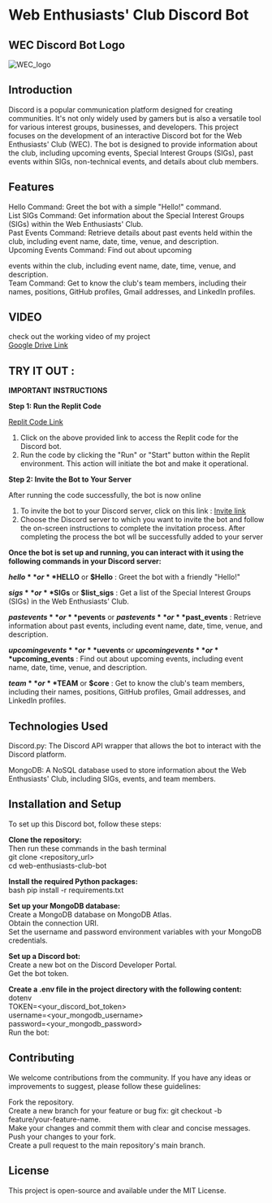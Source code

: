# Web Enthusiasts' Club Discord Bot
## WEC Discord Bot Logo
![WEC_logo](https://github.com/anushrevankar24/WEC_Discord_BOT/assets/129506519/54ed6c3e-dd8b-45d4-b4ba-3e0029530409)


## Introduction
Discord is a popular communication platform designed for creating communities. It's not only widely used by gamers but is also a versatile tool for various interest groups, businesses, and developers. This project focuses on the development of an interactive Discord bot for the Web Enthusiasts' Club (WEC). The bot is designed to provide information about the club, including upcoming events, Special Interest Groups (SIGs), past events within SIGs, non-technical events, and details about club members.

## Features
Hello Command: Greet the bot with a simple "Hello!" command.  
List SIGs Command: Get information about the Special Interest Groups (SIGs) within the Web Enthusiasts' Club.  
Past Events Command: Retrieve details about past events held within the club, including event name, date, time, venue, and description.  
Upcoming Events Command: Find out about upcoming 



events within the club, including event name, date, time, venue, and description.   
Team Command: Get to know the club's team members, including their names, positions, GitHub profiles, Gmail addresses, and LinkedIn profiles.  

## VIDEO
check out the working video of my project  
[Google Drive Link](https://drive.google.com/drive/folders/1PxNd2nkEVdzHtA2dc_aqe10eH0yLBOkY)

## TRY IT OUT :
**IMPORTANT INSTRUCTIONS**    

**Step 1: Run the Replit Code**    

[Replit Code Link](https://replit.com/@AnushRevankar/WEC-Bot)
1) Click on the above provided link to access the Replit code for the Discord bot.    
2) Run the code by clicking the "Run" or "Start" button within the Replit environment. This action will initiate the bot and make it operational.
 
**Step 2: Invite the Bot to Your Server**  

After running the code successfully, the bot is now online       
1) To invite the bot to your Discord server, click on this link :  [Invite link](https://discord.com/api/oauth2/authorize?client_id=1163899289211240509&permissions=1084479764544&scope=bot)     
2) Choose the Discord server to which you want to invite the bot and follow the on-screen instructions to complete the invitation process.
   After completing the process the bot wll be successfully added to your server
    
**Once the bot is set up and running, you can interact with it using the following commands in your Discord server:**

**$hello** or **$HELLO** or **$Hello** : Greet the bot with a friendly "Hello!"

**$sigs** or **$SIGs** or **$list_sigs**  : Get a list of the Special Interest Groups (SIGs) in the Web Enthusiasts' Club. 

**$pastevents** or **$pevents** or **$past events** or **$past_events**  : Retrieve information about past events, including event name, date, time, venue, and description.  

**$upcomingevents** or **$uevents** or **$upcoming events**or **$upcoming_events** : Find out about upcoming events, including event name, date, time, venue, and description. 

**$team** or **$TEAM** or **$core** : Get to know the club's team members, including their names, positions, GitHub profiles, Gmail addresses, and LinkedIn profiles.


## Technologies Used
Discord.py: The Discord API wrapper that allows the bot to interact with the Discord platform.  

MongoDB: A NoSQL database used to store information about the Web Enthusiasts' Club, including SIGs, events, and team members.  

##  Installation and Setup
To set up this Discord bot, follow these steps:  

**Clone the repository:**  
Then run these commands in the bash terminal  
git clone <repository_url>  
cd web-enthusiasts-club-bot  

**Install the required Python packages:**  
bash
pip install -r requirements.txt   

**Set up your MongoDB database:**  
Create a MongoDB database on MongoDB Atlas.    
Obtain the connection URI.  
Set the username and password environment variables with your MongoDB credentials.    

**Set up a Discord bot:**  
Create a new bot on the Discord Developer Portal.  
Get the bot token.  

**Create a .env file in the project directory with the following content:**  
dotenv  
TOKEN=<your_discord_bot_token>  
username=<your_mongodb_username>   
password=<your_mongodb_password>  
Run the bot:  

## Contributing
We welcome contributions from the community. If you have any ideas or improvements to suggest, please follow these guidelines:

Fork the repository.  
Create a new branch for your feature or bug fix: git checkout -b feature/your-feature-name.  
Make your changes and commit them with clear and concise messages.   
Push your changes to your fork.   
Create a pull request to the main repository's main branch.   

## License  
This project is open-source and available under the MIT License.

